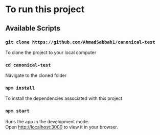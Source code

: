 # To run this project 


## Available Scripts

### `git clone https://github.com/AhmadSabbah1/canonical-test`

To clone the project to your local computer

### `cd canonical-test`

Navigate to the cloned folder

### `npm install`

To install the dependencies associated with this project

### `npm start`

Runs the app in the development mode.\
Open [http://localhost:3000](http://localhost:3000) to view it in your browser.
